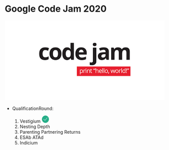 # Google Code Jam 2020

![Code Jam](/pictures/codejam.png)

- QualificationRound: 

    1. Vestigium <img src="https://github.com/rafaelfigueredog/CodeJam/blob/master/pictures/148767.svg" width="5%">
    2. Nesting Depth 
    3. Parenting Partnering Returns  
    4. ESAb ATAd
    5. Indicium 
